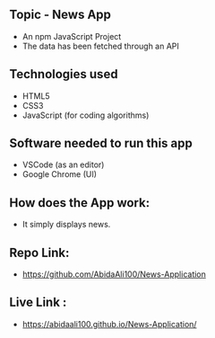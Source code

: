 

## Topic - News App
- An npm JavaScript Project 
- The data has been fetched through an API
​
## Technologies used
- HTML5 
- CSS3
- JavaScript (for coding algorithms)

## Software needed to run this app
- VSCode (as an editor)
- Google Chrome (UI)

## How does the App work:
- It simply displays news. 

## Repo Link: 
- https://github.com/AbidaAli100/News-Application

## Live Link :
- https://abidaali100.github.io/News-Application/